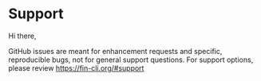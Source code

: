 Support
=======

Hi there,

GitHub issues are meant for enhancement requests and specific, reproducible bugs, not for general support questions. For support options, please review https://fin-cli.org/#support
